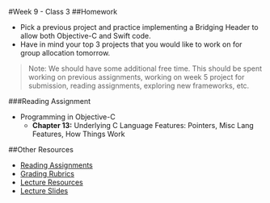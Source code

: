 #Week 9 - Class 3
##Homework
* Pick a previous project and practice implementing a Bridging Header to allow both Objective-C and Swift code.
* Have in mind your top 3 projects that you would like to work on for group allocation tomorrow.

> Note: We should have some additional free time. This should be spent working on previous assignments, working on week 5 project for submission, reading assignments, exploring new frameworks, etc.  

###Reading Assignment
* Programming in Objective-C
  * **Chapter 13:** Underlying C Language Features: Pointers, Misc Lang Features, How Things Work

##Other Resources
* [Reading Assignments](../../Resources/ra-grading-standard/)
* [Grading Rubrics](../../Resources/)
* [Lecture Resources](lecture/)
* [Lecture Slides](https://www.icloud.com/keynote/0jPgG_s2-O8bwwY-QSbWcmvCA#Bridging_Headers)
